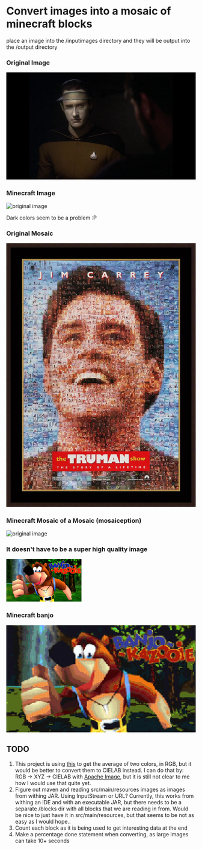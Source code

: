 # Convert images into a mosaic of minecraft blocks

place an image into the /inputimages directory and they will be output into the /output directory

### Original Image
![original image](./example_image/data.png)

### Minecraft Image
![original image](./example_image/Minecraftdata.png)

Dark colors seem to be a problem :P


### Original Mosaic
![original image](./example_image/trumanshow.png)

### Minecraft Mosaic of a Mosaic (mosaiception)
![original image](./example_image/Minecrafttrumanshow.png)


### It doesn't have to be a super high quality image
![original image](./example_image/banjo.png)


### Minecraft banjo
![original image](./example_image/Minecraftbanjo.png)

## TODO
1. This project is using [this](https://stackoverflow.com/questions/649454/what-is-the-best-way-to-average-two-colors-that-define-a-linear-gradient) to get the average of two colors, in RGB, but it would be better to convert them to CIELAB instead. I can do that by: RGB -> XYZ -> CIELAB with [Apache Image](https://commons.apache.org/proper/commons-imaging/), but it is still not clear to me how I would use that quite yet. 
2. Figure out maven and reading src/main/resources images as images from withing JAR. Using InputStream or URL? Currently, this works from withing an IDE and with an executable JAR, but there needs to be a separate /blocks dir with all blocks that we are reading in from. Would be nice to just have it in src/main/resources, but that seems to be not as easy as I would hope..
2. Count each block as it is being used to get interesting data at the end
3. Make a percentage done statement when converting, as large images can take 10+ seconds
